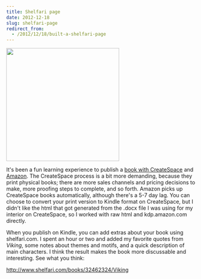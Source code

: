 ```yaml
---
title: Shelfari page
date: 2012-12-18
slug: shelfari-page
redirect_from:
  - /2012/12/18/built-a-shelfari-page
---
```


<a href="http://www.amazon.com/Viking-Daniel-Hardman/dp/1481160370/ref=la_B00AOOGF9M_1_2?ie=UTF8&qid=1355847317&sr=1-2"><img class="alignright" src="http://ecx.images-amazon.com/images/I/41cXwMpiOvL._BO2,204,203,200_PIsitb-sticker-arrow-click,TopRight,35,-76_AA300_SH20_OU01_.jpg" width="300" height="300" /></a>

It's been a fun learning experience to publish a <a href="https://www.createspace.com/4099420" target="_blank">book with CreateSpace</a> and <a href="http://j.mp/RBWbQN" target="_blank">Amazon</a>. The CreateSpace process is a bit more demanding, because they print physical books; there are more sales channels and pricing decisions to make, more proofing steps to complete, and so forth. Amazon picks up CreateSpace books automatically, although there's a 5-7 day lag. You can choose to convert your print version to Kindle format on CreateSpace, but I didn't like the html that got generated from the .docx file I was using for my interior on CreateSpace, so I worked with raw html and kdp.amazon.com directly.

When you publish on Kindle, you can add extras about your book using shelfari.com. I spent an hour or two and added my favorite quotes from <em>Viking</em>, some notes about themes and motifs, and a quick description of main characters. I think the result makes the book more discussable and interesting. See what you think:

<a href="http://www.shelfari.com/books/32462324/Viking">http://www.shelfari.com/books/32462324/Viking</a>